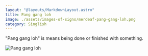 ```yaml
---
layout: "@layouts/MarkdownLayout.astro"
title: Pang gang loh
image: ./assets/images-of-signs/merdeaf-pang-gang-loh.png
category: Singlish
---
```


"Pang gang loh" is means being done or finished with something.

![Pang gang loh](@signs/merdeaf-pang-gang-loh.png)
